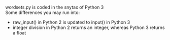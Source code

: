 wordsets.py is coded in the snytax of Python 3  
Some differences you may run into:  
* raw_input() in Python 2 is updated to input() in Python 3
* integer division in Python 2 returns an integer, whereas Python 3 returns a float

